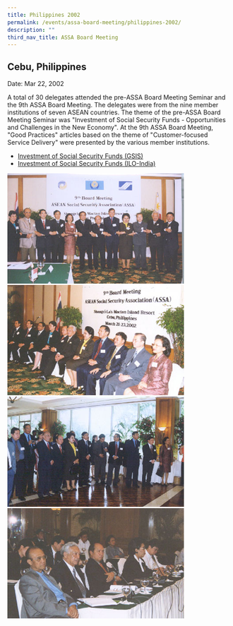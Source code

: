 ```yaml
---
title: Philippines 2002
permalink: /events/assa-board-meeting/philippines-2002/
description: ""
third_nav_title: ASSA Board Meeting
---
```

## Cebu, Philippines
Date: Mar 22, 2002

A total of 30 delegates attended the pre-ASSA Board Meeting Seminar and the 9th ASSA Board Meeting. The delegates were from the nine member institutions of seven ASEAN countries. The theme of the pre-ASSA Board Meeting Seminar was "Investment of Social Security Funds - Opportunities and Challenges in the New Economy". At the 9th ASSA Board Meeting, "Good Practices" articles based on the theme of "Customer-focused Service Delivery" were presented by the various member institutions.


* [Investment of Social Security Funds (GSIS)](/files/ASSA%20Board%20Meeting/Philippines%202002/Investment%20of%20Social%20Security%20Funds%20(GSIS).pdf)
* [Investment of Social Security Funds (ILO-India)](/files/ASSA%20Board%20Meeting/Philippines%202002/Investment%20of%20Social%20Security%20Funds%20(ILO-India).pdf)

![](/images/Board%20Meeting/Philippines%202002/Philippines-2002-1.jpg)![](/images/Board%20Meeting/Philippines%202002/Philippines-2002-2.jpg)![](/images/Board%20Meeting/Philippines%202002/Philippines-2002-3.jpg)![](/images/Board%20Meeting/Philippines%202002/Philippines-2002-4.jpg)